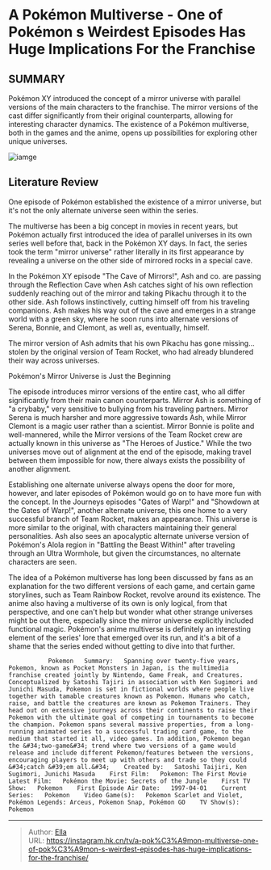 # A Pokémon Multiverse - One of Pokémon s Weirdest Episodes Has Huge Implications For the Franchise


## SUMMARY 



  Pokémon XY introduced the concept of a mirror universe with parallel versions of the main characters to the franchise.   The mirror versions of the cast differ significantly from their original counterparts, allowing for interesting character dynamics.   The existence of a Pokémon multiverse, both in the games and the anime, opens up possibilities for exploring other unique universes.  

![iamge](https://static1.srcdn.com/wordpress/wp-content/uploads/2024/01/pokemon-mirror-universe.jpg)

## Literature Review
One episode of Pokémon established the existence of a mirror universe, but it&#39;s not the only alternate universe seen within the series.




The multiverse has been a big concept in movies in recent years, but Pokémon actually first introduced the idea of parallel universes in its own series well before that, back in the Pokémon XY days. In fact, the series took the term &#34;mirror universe&#34; rather literally in its first appearance by revealing a universe on the other side of mirrored rocks in a special cave.




In the Pokémon XY episode &#34;The Cave of Mirrors!&#34;, Ash and co. are passing through the Reflection Cave when Ash catches sight of his own reflection suddenly reaching out of the mirror and taking Pikachu through it to the other side. Ash follows instinctively, cutting himself off from his traveling companions. Ash makes his way out of the cave and emerges in a strange world with a green sky, where he soon runs into alternate versions of Serena, Bonnie, and Clemont, as well as, eventually, himself.

          

The mirror version of Ash admits that his own Pikachu has gone missing... stolen by the original version of Team Rocket, who had already blundered their way across universes.


 Pokémon&#39;s Mirror Universe is Just the Beginning 
          




The episode introduces mirror versions of the entire cast, who all differ significantly from their main canon counterparts. Mirror Ash is something of &#34;a crybaby,&#34; very sensitive to bullying from his traveling partners. Mirror Serena is much harsher and more aggressive towards Ash, while Mirror Clemont is a magic user rather than a scientist. Mirror Bonnie is polite and well-mannered, while the Mirror versions of the Team Rocket crew are actually known in this universe as &#34;The Heroes of Justice.&#34; While the two universes move out of alignment at the end of the episode, making travel between them impossible for now, there always exists the possibility of another alignment.

Establishing one alternate universe always opens the door for more, however, and later episodes of Pokémon would go on to have more fun with the concept. In the Journeys episodes &#34;Gates of Warp!&#34; and &#34;Showdown at the Gates of Warp!&#34;, another alternate universe, this one home to a very successful branch of Team Rocket, makes an appearance. This universe is more similar to the original, with characters maintaining their general personalities. Ash also sees an apocalyptic alternate universe version of Pokémon&#39;s Alola region in &#34;Battling the Beast Within!&#34; after traveling through an Ultra Wormhole, but given the circumstances, no alternate characters are seen.




The idea of a Pokémon multiverse has long been discussed by fans as an explanation for the two different versions of each game, and certain game storylines, such as Team Rainbow Rocket, revolve around its existence. The anime also having a multiverse of its own is only logical, from that perspective, and one can&#39;t help but wonder what other strange universes might be out there, especially since the mirror universe explicitly included functional magic. Pokémon&#39;s anime multiverse is definitely an interesting element of the series&#39; lore that emerged over its run, and it&#39;s a bit of a shame that the series ended without getting to dive into that further.

               Pokemon   Summary:   Spanning over twenty-five years, Pokemon, known as Pocket Monsters in Japan, is the multimedia franchise created jointly by Nintendo, Game Freak, and Creatures. Conceptualized by Satoshi Tajiri in association with Ken Sugimori and Junichi Masuda, Pokemon is set in fictional worlds where people live together with tamable creatures known as Pokemon. Humans who catch, raise, and battle the creatures are known as Pokemon Trainers. They head out on extensive journeys across their continents to raise their Pokemon with the ultimate goal of competing in tournaments to become the champion. Pokemon spans several massive properties, from a long-running animated series to a successful trading card game, to the medium that started it all, video games. In addition, Pokemon began the &#34;two-game&#34; trend where two versions of a game would release and include different Pokemon/features between the versions, encouraging players to meet up with others and trade so they could &#34;catch &#39;em all.&#34;    Created by:   Satoshi Taijiri, Ken Sugimori, Junichi Masuda    First Film:   Pokemon: The First Movie    Latest Film:   Pokémon the Movie: Secrets of the Jungle    First TV Show:   Pokemon    First Episode Air Date:   1997-04-01    Current Series:   Pokemon    Video Game(s):   Pokemon Scarlet and Violet, Pokémon Legends: Arceus, Pokemon Snap, Pokémon GO    TV Show(s):   Pokemon      

---

> Author: [Ella](https://instagram.hk.cn/)  
> URL: https://instagram.hk.cn/tv/a-pok%C3%A9mon-multiverse-one-of-pok%C3%A9mon-s-weirdest-episodes-has-huge-implications-for-the-franchise/  

